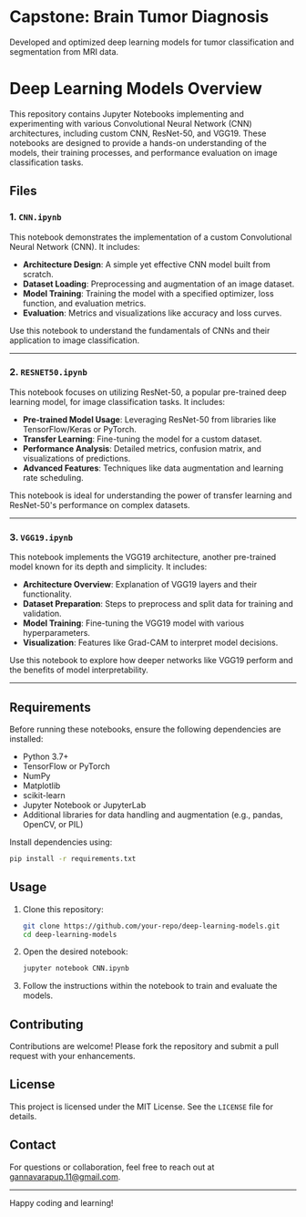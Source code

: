 # Capstone: Brain Tumor Diagnosis
Developed and optimized deep learning models for tumor classification and segmentation from MRI data.

# Deep Learning Models Overview

This repository contains Jupyter Notebooks implementing and experimenting with various Convolutional Neural Network (CNN) architectures, including custom CNN, ResNet-50, and VGG19. These notebooks are designed to provide a hands-on understanding of the models, their training processes, and performance evaluation on image classification tasks.

## Files

### 1. `CNN.ipynb`
This notebook demonstrates the implementation of a custom Convolutional Neural Network (CNN). It includes:
- **Architecture Design**: A simple yet effective CNN model built from scratch.
- **Dataset Loading**: Preprocessing and augmentation of an image dataset.
- **Model Training**: Training the model with a specified optimizer, loss function, and evaluation metrics.
- **Evaluation**: Metrics and visualizations like accuracy and loss curves.

Use this notebook to understand the fundamentals of CNNs and their application to image classification.

---

### 2. `RESNET50.ipynb`
This notebook focuses on utilizing ResNet-50, a popular pre-trained deep learning model, for image classification tasks. It includes:
- **Pre-trained Model Usage**: Leveraging ResNet-50 from libraries like TensorFlow/Keras or PyTorch.
- **Transfer Learning**: Fine-tuning the model for a custom dataset.
- **Performance Analysis**: Detailed metrics, confusion matrix, and visualizations of predictions.
- **Advanced Features**: Techniques like data augmentation and learning rate scheduling.

This notebook is ideal for understanding the power of transfer learning and ResNet-50's performance on complex datasets.

---

### 3. `VGG19.ipynb`
This notebook implements the VGG19 architecture, another pre-trained model known for its depth and simplicity. It includes:
- **Architecture Overview**: Explanation of VGG19 layers and their functionality.
- **Dataset Preparation**: Steps to preprocess and split data for training and validation.
- **Model Training**: Fine-tuning the VGG19 model with various hyperparameters.
- **Visualization**: Features like Grad-CAM to interpret model decisions.

Use this notebook to explore how deeper networks like VGG19 perform and the benefits of model interpretability.

---

## Requirements
Before running these notebooks, ensure the following dependencies are installed:
- Python 3.7+
- TensorFlow or PyTorch
- NumPy
- Matplotlib
- scikit-learn
- Jupyter Notebook or JupyterLab
- Additional libraries for data handling and augmentation (e.g., pandas, OpenCV, or PIL)

Install dependencies using:
```bash
pip install -r requirements.txt
```

## Usage
1. Clone this repository:
   ```bash
   git clone https://github.com/your-repo/deep-learning-models.git
   cd deep-learning-models
   ```
2. Open the desired notebook:
   ```bash
   jupyter notebook CNN.ipynb
   ```
3. Follow the instructions within the notebook to train and evaluate the models.

## Contributing
Contributions are welcome! Please fork the repository and submit a pull request with your enhancements.

## License
This project is licensed under the MIT License. See the `LICENSE` file for details.

## Contact
For questions or collaboration, feel free to reach out at gannavarapup.11@gmail.com.

---

Happy coding and learning!
